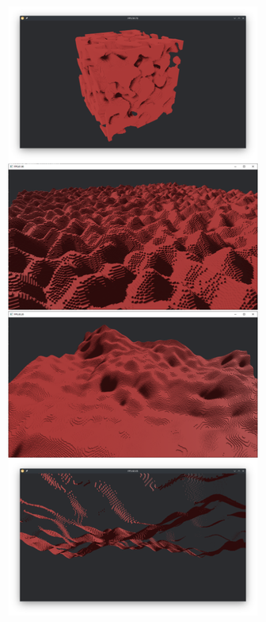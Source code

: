 ![Screenshot](./screenshots/bevy_cubes.png)
![Screenshot](./screenshots/2d_noise_terrain.png)
![Screenshot](./screenshots/2d_noise_stack_terrain.png)
![Screenshot](./screenshots/culled_chunk_borders.png)
